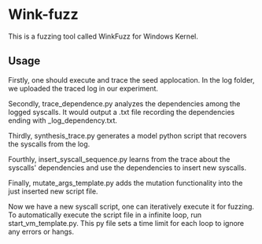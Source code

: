 # Wink-fuzz
This is a fuzzing tool called WinkFuzz for Windows Kernel.

## Usage
Firstly, one should execute and trace the seed applocation. In the log folder, we uploaded the traced log in our experiment.

Secondly, trace_dependence.py analyzes the dependencies among the logged syscalls. It would output a .txt file recording the dependencies
ending with _log_dependency.txt.

Thirdly, synthesis_trace.py generates a model python script that recovers the syscalls from the log.

Fourthly, insert_syscall_sequence.py learns from the trace about the syscalls' dependencies and use the dependencies to insert new syscalls.

Finally, mutate_args_template.py adds the mutation functionality into the just inserted new script file.

Now we have a new syscall script, one can iteratively execute it for fuzzing. To automatically execute the script file in a infinite loop, run 
start_vm_template.py. This py file sets a time limit for each loop to ignore any errors or hangs.
